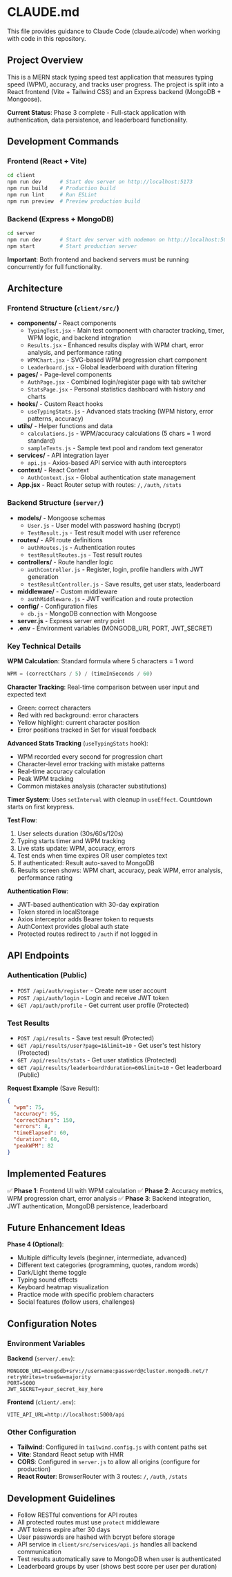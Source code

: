 # CLAUDE.md

This file provides guidance to Claude Code (claude.ai/code) when working with code in this repository.

## Project Overview

This is a MERN stack typing speed test application that measures typing speed (WPM), accuracy, and tracks user progress. The project is split into a React frontend (Vite + Tailwind CSS) and an Express backend (MongoDB + Mongoose).

**Current Status**: Phase 3 complete - Full-stack application with authentication, data persistence, and leaderboard functionality.

## Development Commands

### Frontend (React + Vite)
```bash
cd client
npm run dev      # Start dev server on http://localhost:5173
npm run build    # Production build
npm run lint     # Run ESLint
npm run preview  # Preview production build
```

### Backend (Express + MongoDB)
```bash
cd server
npm run dev      # Start dev server with nodemon on http://localhost:5000
npm start        # Start production server
```

**Important**: Both frontend and backend servers must be running concurrently for full functionality.

## Architecture

### Frontend Structure (`client/src/`)
- **components/** - React components
  - `TypingTest.jsx` - Main test component with character tracking, timer, WPM logic, and backend integration
  - `Results.jsx` - Enhanced results display with WPM chart, error analysis, and performance rating
  - `WPMChart.jsx` - SVG-based WPM progression chart component
  - `Leaderboard.jsx` - Global leaderboard with duration filtering
- **pages/** - Page-level components
  - `AuthPage.jsx` - Combined login/register page with tab switcher
  - `StatsPage.jsx` - Personal statistics dashboard with history and charts
- **hooks/** - Custom React hooks
  - `useTypingStats.js` - Advanced stats tracking (WPM history, error patterns, accuracy)
- **utils/** - Helper functions and data
  - `calculations.js` - WPM/accuracy calculations (5 chars = 1 word standard)
  - `sampleTexts.js` - Sample text pool and random text generator
- **services/** - API integration layer
  - `api.js` - Axios-based API service with auth interceptors
- **context/** - React Context
  - `AuthContext.jsx` - Global authentication state management
- **App.jsx** - React Router setup with routes: `/`, `/auth`, `/stats`

### Backend Structure (`server/`)
- **models/** - Mongoose schemas
  - `User.js` - User model with password hashing (bcrypt)
  - `TestResult.js` - Test result model with user reference
- **routes/** - API route definitions
  - `authRoutes.js` - Authentication routes
  - `testResultRoutes.js` - Test result routes
- **controllers/** - Route handler logic
  - `authController.js` - Register, login, profile handlers with JWT generation
  - `testResultController.js` - Save results, get user stats, leaderboard
- **middleware/** - Custom middleware
  - `authMiddleware.js` - JWT verification and route protection
- **config/** - Configuration files
  - `db.js` - MongoDB connection with Mongoose
- **server.js** - Express server entry point
- **.env** - Environment variables (MONGODB_URI, PORT, JWT_SECRET)

### Key Technical Details

**WPM Calculation**: Standard formula where 5 characters = 1 word
```javascript
WPM = (correctChars / 5) / (timeInSeconds / 60)
```

**Character Tracking**: Real-time comparison between user input and expected text
- Green: correct characters
- Red with red background: error characters
- Yellow highlight: current character position
- Error positions tracked in Set for visual feedback

**Advanced Stats Tracking** (`useTypingStats` hook):
- WPM recorded every second for progression chart
- Character-level error tracking with mistake patterns
- Real-time accuracy calculation
- Peak WPM tracking
- Common mistakes analysis (character substitutions)

**Timer System**: Uses `setInterval` with cleanup in `useEffect`. Countdown starts on first keypress.

**Test Flow**:
1. User selects duration (30s/60s/120s)
2. Typing starts timer and WPM tracking
3. Live stats update: WPM, accuracy, errors
4. Test ends when time expires OR user completes text
5. If authenticated: Result auto-saved to MongoDB
6. Results screen shows: WPM chart, accuracy, peak WPM, error analysis, performance rating

**Authentication Flow**:
- JWT-based authentication with 30-day expiration
- Token stored in localStorage
- Axios interceptor adds Bearer token to requests
- AuthContext provides global auth state
- Protected routes redirect to `/auth` if not logged in

## API Endpoints

### Authentication (Public)
- `POST /api/auth/register` - Create new user account
- `POST /api/auth/login` - Login and receive JWT token
- `GET /api/auth/profile` - Get current user profile (Protected)

### Test Results
- `POST /api/results` - Save test result (Protected)
- `GET /api/results/user?page=1&limit=10` - Get user's test history (Protected)
- `GET /api/results/stats` - Get user statistics (Protected)
- `GET /api/results/leaderboard?duration=60&limit=10` - Get leaderboard (Public)

**Request Example** (Save Result):
```json
{
  "wpm": 75,
  "accuracy": 95,
  "correctChars": 150,
  "errors": 8,
  "timeElapsed": 60,
  "duration": 60,
  "peakWPM": 82
}
```

## Implemented Features

✅ **Phase 1**: Frontend UI with WPM calculation
✅ **Phase 2**: Accuracy metrics, WPM progression chart, error analysis
✅ **Phase 3**: Backend integration, JWT authentication, MongoDB persistence, leaderboard

## Future Enhancement Ideas

**Phase 4 (Optional)**:
- Multiple difficulty levels (beginner, intermediate, advanced)
- Different text categories (programming, quotes, random words)
- Dark/Light theme toggle
- Typing sound effects
- Keyboard heatmap visualization
- Practice mode with specific problem characters
- Social features (follow users, challenges)

## Configuration Notes

### Environment Variables

**Backend** (`server/.env`):
```
MONGODB_URI=mongodb+srv://username:password@cluster.mongodb.net/?retryWrites=true&w=majority
PORT=5000
JWT_SECRET=your_secret_key_here
```

**Frontend** (`client/.env`):
```
VITE_API_URL=http://localhost:5000/api
```

### Other Configuration
- **Tailwind**: Configured in `tailwind.config.js` with content paths set
- **Vite**: Standard React setup with HMR
- **CORS**: Configured in `server.js` to allow all origins (configure for production)
- **React Router**: BrowserRouter with 3 routes: `/`, `/auth`, `/stats`

## Development Guidelines

- Follow RESTful conventions for API routes
- All protected routes must use `protect` middleware
- JWT tokens expire after 30 days
- User passwords are hashed with bcrypt before storage
- API service in `client/src/services/api.js` handles all backend communication
- Test results automatically save to MongoDB when user is authenticated
- Leaderboard groups by user (shows best score per user per duration)

